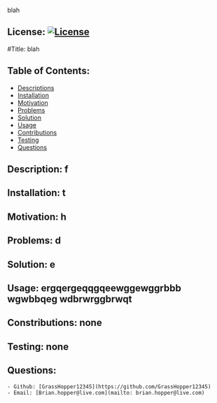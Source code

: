  blah
  ## License: [![License](https://img.shields.io/badge/License-Apache_2.0-blue.svg)](https://opensource.org/licenses/Apache-2.0)
  #Title: blah

  ## Table of Contents:
  - [Descriptions](#description)
  - [Installation](#installation)
  - [Motivation](#motivation)
  - [Problems](#problems)
  - [Solution](#solution)
  - [Usage](#usage)
  - [Contributions](#contributions)
  - [Testing](#testing)
  - [Questions](#questions)



  ## Description: f
  ## Installation: t
  ## Motivation: h
  ## Problems: d
  ## Solution: e
  ## Usage: ergqergeqqgqeewggewggrbbb wgwbbqeg wdbrwrggbrwqt  
  ## Constributions: none
  ## Testing: none
  ## Questions: 
    - Github: [GrassHopper12345](https://github.com/GrassHopper12345)
    - Email: [Brian.hopper@live.com](mailto: brian.hopper@live.com)
